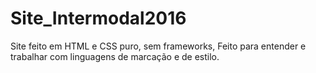 # Site_Intermodal2016
Site feito em HTML e CSS puro, sem frameworks, Feito para entender e trabalhar com linguagens de marcação e de estilo.
